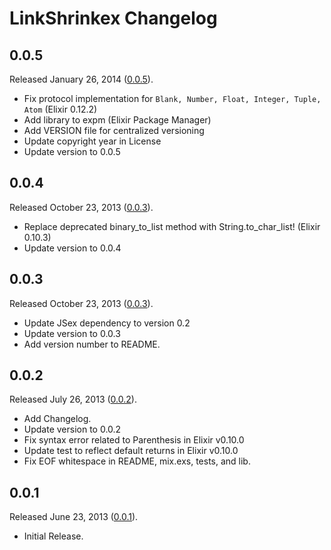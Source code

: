 # LinkShrinkex Changelog

## 0.0.5

Released January 26, 2014
([0.0.5](https://github.com/jonahoffline/link_shrinkex/tree/v0.0.5)).

* Fix protocol implementation for `Blank, Number, Float, Integer, Tuple, Atom` (Elixir 0.12.2)
* Add library to expm (Elixir Package Manager)
* Add VERSION file for centralized versioning
* Update copyright year in License
* Update version to 0.0.5


## 0.0.4

Released October 23, 2013
([0.0.3](https://github.com/jonahoffline/link_shrinkex/tree/v0.0.4)).

* Replace deprecated binary_to_list method with String.to_char_list! (Elixir 0.10.3)
* Update version to 0.0.4


## 0.0.3

Released October 23, 2013
([0.0.3](https://github.com/jonahoffline/link_shrinkex/tree/v0.0.3)).

* Update JSex dependency to version 0.2
* Update version to 0.0.3
* Add version number to README.


## 0.0.2

Released July 26, 2013
([0.0.2](https://github.com/jonahoffline/link_shrinkex/tree/v0.0.2)).

* Add Changelog.
* Update version to 0.0.2
* Fix syntax error related to Parenthesis in Elixir v0.10.0
* Update test to reflect default returns in Elixir v0.10.0
* Fix EOF whitespace in README, mix.exs, tests, and lib.


## 0.0.1

Released June 23, 2013
([0.0.1](https://github.com/jonahoffline/link_shrinkex)).

* Initial Release.

